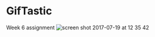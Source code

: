 # GifTastic
Week 6 assignment 
![screen shot 2017-07-19 at 12 35 42](https://user-images.githubusercontent.com/28790452/28381020-03621af6-6c7f-11e7-9f9c-0fb37840f729.png)
